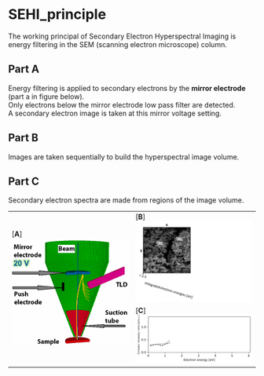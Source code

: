 # SEHI_principle

The working principal of Secondary Electron Hyperspectral Imaging is energy filtering in the SEM (scanning electron microscope) column.  
<table>
   <tr>
      <td rowspan="2" > [<b>A</b>]
        <img src="https://github.com/operandos/SEHI_figure/blob/main/EF-SEM.gif" width="300"/>
        </td>
        <td> [<b>B</b>]
           <img src="https://github.com/operandos/SEHI_figure/blob/main/EF-SEM_1.gif" width="300"/> 
        </td>
     </td>
   </tr>
   <tr>
      <td> [<b>C</b>]
         <img src="https://github.com/operandos/SEHI_figure/blob/main/Spec.gif" width="300"/>
      </td>
   </tr>

## Part A
Energy filtering is applied to secondary electrons by the **mirror electrode** (part a in figure below).  
Only electrons below the mirror electrode low pass filter are detected.  
A secondary electron image is taken at this mirror voltage setting.  

## Part B
Images are taken sequentially to build the hyperspectral image volume.

## Part C
Secondary electron spectra are made from regions of the image volume.
